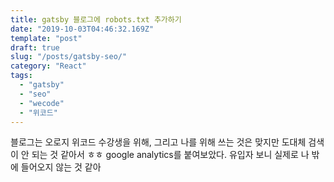 ```yaml
---
title: gatsby 블로그에 robots.txt 추가하기
date: "2019-10-03T04:46:32.169Z"
template: "post"
draft: true
slug: "/posts/gatsby-seo/"
category: "React"
tags:
  - "gatsby"
  - "seo"
  - "wecode"
  - "위코드"
---
```


블로그는 오로지 위코드 수강생을 위해, 그리고 나를 위해 쓰는 것은 맞지만
도대체 검색이 안 되는 것 같아서 ㅎㅎ google analytics를 붙여보았다.
유입자 보니 실제로 나 밖에 들어오지 않는 것 같아

